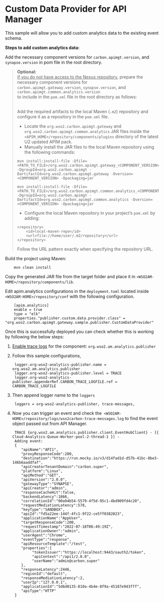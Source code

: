 # Custom Data Provider for API Manager

This sample will allow you to add custom analytics data to the existing event schema.

__Steps to add custom analytics data:__

Add the necessary component versions for `carbon.apimgt.version`, and `synapse.version` in pom file in the root directory.

> **Optional:**  
> <ins>If you do not have access to the Nexus repository</ins>, prepare the necessary component versions for  
> `carbon.apimgt.gateway.version`, `synapse.version`, and `carbon.apimgt.common.analytics.version`  
> to include in the `pom.xml` file in the root directory as follows:  
> <br>  
>  
> Add the required artifacts to the local Maven (`.m2`) repository and configure it as a repository in the `pom.xml` file.  
>  
> - Locate the `org.wso2.carbon.apimgt.gateway` and `org.wso2.carbon.apimgt.common.analytics` JAR files inside the `<APIM_HOME>/repository/components/plugins` directory of the latest U2 updated APIM pack.  
> - Manually install the JAR files to the local Maven repository using the following commands:  
>  
> ```
> mvn install:install-file -Dfile=<PATH_TO_FILE>/org.wso2.carbon.apimgt.gateway_<COMPONENT_VERSION>.jar -DgroupId=org.wso2.carbon.apimgt -DartifactId=org.wso2.carbon.apimgt.gateway -Dversion=<COMPONENT_VERSION> -Dpackaging=jar
>  
> mvn install:install-file -Dfile=<PATH_TO_FILE>/org.wso2.carbon.apimgt.common.analytics_<COMPONENT_VERSION>.jar -DgroupId=org.wso2.carbon.apimgt -DartifactId=org.wso2.carbon.apimgt.common.analytics -Dversion=<COMPONENT_VERSION> -Dpackaging=jar
> ```  
>  
> - Configure the local Maven repository in your project’s `pom.xml` by adding:  
>  
> ```
> <repository>
>     <id>local-maven-repo</id>
>     <url>file://home/user/.m2/repository</url>
> </repository>
> ```  
>  
> Follow the URL pattern exactly when specifying the repository URL.


Build the project using Maven:

        mvn clean install


Copy the generated JAR file from the target folder and place it in `<WSO2AM-HOME>/repository/components/lib`.

Edit apim.analytics configurations in the `deployment.toml` located inside `<WSO2AM-HOME>/repository/conf` with the
following configuration.

        [apim.analytics]
        enable = true
        type = "elk"
        properties."publisher.custom.data.provider.class" = "org.wso2.carbon.apimgt.gateway.sample.publisher.CustomDataProvider"



Once this is successfully deployed you can check whether this is working by following the below steps:
1. [Enable trace logs](https://apim.docs.wso2.com/en/latest/administer/logging-and-monitoring/logging/configuring-logging/#enabling-logs-for-a-component) for the component: `org.wso2.am.analytics.publisher`
1. Follow this sample configurations,

        logger.org-wso2-analytics-publisher.name = org.wso2.am.analytics.publisher
        logger.org-wso2-analytics-publisher.level = TRACE
        logger.org-wso2-analytics-publisher.appenderRef.CARBON_TRACE_LOGFILE.ref = CARBON_TRACE_LOGFILE
   
1. Then append logger name to the `loggers`

        loggers = org-wso2-analytics-publisher, trace-messages, 
   
1. Now you can trigger an event and check the` <WSO2AM-HOME>/repository/logs/wso2carbon-trace-messages.log` to find the event object passed out from API Manager.

        TRACE {org.wso2.am.analytics.publisher.client.EventHubClient} - [{ Cloud-Analytics-Queue-Worker-pool-2-thread-1 }] - 
        Adding event: 
        {
           "apiName":"API1",
           "proxyResponseCode":200,
           "destination":"https://run.mocky.io/v3/d14fad1d-d57b-41bc-8be3-146b6aaddfaf",
           "apiCreatorTenantDomain":"carbon.super",
           "platform":"Linux",
           "apiMethod":"GET",
           "apiVersion":"2.0.0",
           "gatewayType":"SYNAPSE",
           "apiCreator":"admin",
           "responseCacheHit":false,
           "backendLatency":1866,
           "correlationId":"00a94b54-5579-4f5d-95c1-4bd909fd4c20",
           "requestMediationLatency":578,
           "keyType":"SANDBOX",
           "apiId":"fd5a22ee-144f-4fc1-9f22-ce5ff0382023",
           "applicationName":"AppUser",
           "targetResponseCode":200,
           "requestTimestamp":"2022-07-18T06:49:19Z",
           "applicationOwner":"admin",
           "userAgent":"Chrome",
           "eventType":"response",
           "apiResourceTemplate":"/test",
           "properties":{
                "tokenIssuer":"https://localhost:9443/oauth2/token",
                "apiContext":"/api1/2.0.0",
                "userName":"admin@carbon.super"
           },
           "responseLatency":2446,
           "regionId":"default",
           "responseMediationLatency":2,
           "userIp":"127.0.0.1",
           "applicationId":"5d6d0135-810a-4b4e-8f9a-45187e943fff",
           "apiType":"HTTP"
        }



